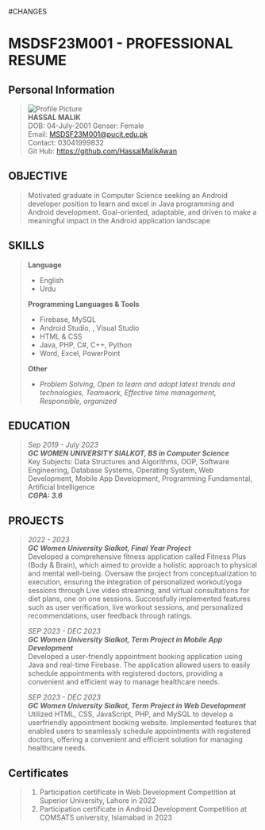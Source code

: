 #CHANGES
# MSDSF23M001 - PROFESSIONAL RESUME

## Personal Information
>![Profile Picture](https://www.shutterstock.com/image-vector/blank-avatar-photo-place-holder-1095249842?irclickid=yt22s-36lxyPRnUx98SctTxgUkFTtbzUqzjM040&irgwc=1&pl=389191636625&utm_campaign=Eezy%2C%20LLC&utm_content=1636625&utm_medium=Affiliate&utm_source=38919&utm_term=www.vecteezy.com) <br/>
> **HASSAL MALIK**<br/>
> DOB: 04-July-2001
> Genser: Female<br/>
> Email: MSDSF23M001@pucit.edu.pk<br/>
> Contact: 03041999832<br/>
> Git Hub: https://github.com/HassalMalikAwan

## OBJECTIVE
>
>Motivated graduate in Computer Science seeking
>an Android developer position to learn and excel
>in Java programming and Android development.
>Goal-oriented, adaptable, and driven to make a
>meaningful impact in the Android application
>landscape
>

## SKILLS
> **Language**
>- English
>- Urdu
>
> **Programming Languages & Tools**
>- Firebase, MySQL
>- Android Studio, , Visual Studio
>- HTML & CSS
>- Java, PHP, C#, C++, Python
>- Word, Excel, PowerPoint
>
>**Other**
>
>- *Problem Solving, Open to learn and adopt latest
>trends and technologies, Teamwork, Effective
>time management, Responsible, organized*

## EDUCATION
> *Sep 2019 - July 2023* <br/>
> ***GC WOMEN UNIVERSITY SIALKOT, BS in Computer Science***<br/>
> Key Subjects: Data Structures and Algorithms, OOP, Software
> Engineering, Database Systems, Operating System, Web
> Development, Mobile App Development, Programming Fundamental,
> Artificial Intelligence<br/>
> ***CGPA: 3.6***

## PROJECTS
> *2022 - 2023*\
***GC Women University Sialkot, Final Year Project***\
Developed a comprehensive fitness application called Fitness Plus
(Body & Brain), which aimed to provide a holistic approach to
physical and mental well-being. Oversaw the project from
conceptualization to execution, ensuring the integration of
personalized workout/yoga sessions through Live video streaming,
and virtual consultations for diet plans, one on one sessions.
Successfully implemented features such as user verification, live
workout sessions, and personalized recommendations, user
feedback through ratings.
>
>*SEP 2023 - DEC 2023*\
***GC Women University Sialkot, Term Project in Mobile App
Development***\
Developed a user-friendly appointment booking application using
Java and real-time Firebase. The application allowed users to easily
schedule appointments with registered doctors, providing a
convenient and efficient way to manage healthcare needs.
>
>*SEP 2023 - DEC 2023*\
***GC Women University Sialkot, Term Project in Web Development***\
Utilized HTML, CSS, JavaScript, PHP, and MySQL to develop a userfriendly appointment booking website. Implemented features that
enabled users to seamlessly schedule appointments with registered
doctors, offering a convenient and efficient solution for managing
healthcare needs.

## Certificates

>1. Participation certificate in Web Development Competition at Superior University, Lahore in 2022
>2. Participation certificate in Android Development Competition at COMSATS university, Islamabad in 2023
